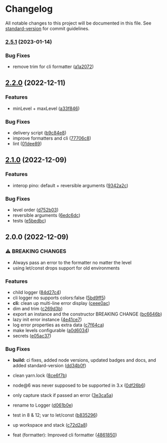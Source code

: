 # Changelog

All notable changes to this project will be documented in this file. See [standard-version](https://github.com/conventional-changelog/standard-version) for commit guidelines.

### [2.5.1](https://github.com/devthejo/direct-logger/compare/v2.5.0...v2.5.1) (2023-01-14)


### Bug Fixes

* remove trim for cli formatter ([a1a2072](https://github.com/devthejo/direct-logger/commit/a1a207215b78f640606f1ed14fc51ebb7da3d315))

## [2.2.0](https://github.com/devthejo/direct-logger/compare/v2.1.0...v2.2.0) (2022-12-11)


### Features

* minLevel + maxLevel ([a33f846](https://github.com/devthejo/direct-logger/commit/a33f846619433dddd643c198a9f9f138de09dabd))


### Bug Fixes

* delivery script ([b9c84e8](https://github.com/devthejo/direct-logger/commit/b9c84e8344094f07c5f8ac94d63c4bdcbe5395d1))
* improve formatters and cli ([77706c8](https://github.com/devthejo/direct-logger/commit/77706c82f42574182ace0895b468b39fa2861bb0))
* lint ([01dee89](https://github.com/devthejo/direct-logger/commit/01dee8937409dd9fbb56418e459d979d75f41dd6))

## [2.1.0](https://github.com/devthejo/direct-logger/compare/v2.0.0...v2.1.0) (2022-12-09)


### Features

* interop pino: default + reversible arguments ([9342a2c](https://github.com/devthejo/direct-logger/commit/9342a2cba5208b2b4311bfc85e987e8bf2ba754a))


### Bug Fixes

* level order ([d752b03](https://github.com/devthejo/direct-logger/commit/d752b035b7adfce54249a489830436423864a2eb))
* reversible arguments ([6edc6dc](https://github.com/devthejo/direct-logger/commit/6edc6dc83b6f002a76e6f7660a8377f8f64e1382))
* tests ([e5bedbc](https://github.com/devthejo/direct-logger/commit/e5bedbc10b53256fbf7d7a69eeb2aef6dbee320c))

## 2.0.0 (2022-12-09)


### ⚠ BREAKING CHANGES

* Always pass an error to the formatter no matter the
level
* using let/const drops support for old environments

### Features

* child logger ([84d27c4](https://github.com/devthejo/direct-logger/commit/84d27c4072c9576d5cde5ccab9217890e2ecb0dc))
* cli logger no supports colors:false ([5bd9ff5](https://github.com/devthejo/direct-logger/commit/5bd9ff5477331361a5a322d0c03ab6619789ccf8))
* **cli:** clean up multi-line error display ([ceee0ac](https://github.com/devthejo/direct-logger/commit/ceee0ac99be02aae4cc31cf6e134a7c7f5b50c70))
* dim and trim ([c269d3b](https://github.com/devthejo/direct-logger/commit/c269d3b635dbdf498c42482dedd81e5493b31162))
* export an instance and the constructor BREAKING CHANGE ([bc6646b](https://github.com/devthejo/direct-logger/commit/bc6646bcdcd1e6027d114e19c5b7b27e59950e15))
* lazy init error instance ([4e41ce7](https://github.com/devthejo/direct-logger/commit/4e41ce79d63148d4ad4090abf2d16cdc060c5a00))
* log error properties as extra data ([c7f64ca](https://github.com/devthejo/direct-logger/commit/c7f64caf1cf2dcef5cbd0ed1f59dfca92f55717c))
* make levels configurable ([a0d6034](https://github.com/devthejo/direct-logger/commit/a0d6034890593928b709405713fdffc37c88c940))
* secrets ([e05ac37](https://github.com/devthejo/direct-logger/commit/e05ac3701f6f6dbd5aabf3be0eed8860ae85d892))


### Bug Fixes

* **build:** ci fixes, added node versions, updated badges and docs, and added standard-version ([dd34b0f](https://github.com/devthejo/direct-logger/commit/dd34b0fefc96ca4c06d0b0dfa6c88af69ca3ec5d))
* clean yarn.lock ([8ce6f7b](https://github.com/devthejo/direct-logger/commit/8ce6f7b87f253e6b9f2bd6ecb2fcbf958f570a44))
* node@6 was never supposed to be supported in 3.x ([0df26b6](https://github.com/devthejo/direct-logger/commit/0df26b644b2208c176b12339b7278300dd67458d))
* only capture stack if passed an error ([3e3ca5a](https://github.com/devthejo/direct-logger/commit/3e3ca5a501f881332f7e71d99dca12fc278e75ff))
* rename to Logger ([d061b0e](https://github.com/devthejo/direct-logger/commit/d061b0ee403f4052d61bf7258df4b421efd9e2df))
* test in 8 & 12; var to let/const ([b835296](https://github.com/devthejo/direct-logger/commit/b835296a3ba0100bf63f18094cade3b3014eedb6))
* up workspace and stack ([c72d2a8](https://github.com/devthejo/direct-logger/commit/c72d2a8ab43acd7dfe803dd8fb1713bdbb2291a1))


* feat (formatter): Improved cli formatter ([4861850](https://github.com/devthejo/direct-logger/commit/4861850cc0f47f5363b115bb4115a15a41ba7802))
